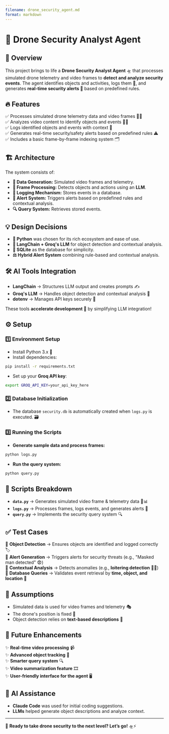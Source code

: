 ```yaml
---
filename: drone_security_agent.md
format: markdown
---
```


# 🚀 Drone Security Analyst Agent

## 🌟 Overview

This project brings to life a **Drone Security Analyst Agent** 🛸 that processes simulated drone telemetry and video frames to **detect and analyze security events**. The agent identifies objects and activities, logs them 📜, and generates **real-time security alerts 🚨** based on predefined rules.

## 🔥 Features

✅ Processes simulated drone telemetry data and video frames 🎥📡  
✅ Analyzes video content to identify objects and events 🕵️‍♂️  
✅ Logs identified objects and events with context 📝  
✅ Generates real-time security/safety alerts based on predefined rules ⚠️  
✅ Includes a basic frame-by-frame indexing system 🗂️

## 🏗️ Architecture

The system consists of:

- **📡 Data Generation:** Simulated video frames and telemetry.
- **🎯 Frame Processing:** Detects objects and actions using an **LLM**.
- **📝 Logging Mechanism:** Stores events in a database.
- **🚨 Alert System:** Triggers alerts based on predefined rules and contextual analysis.
- **🔍 Query System:** Retrieves stored events.

## 💡 Design Decisions

- **🐍 Python** was chosen for its rich ecosystem and ease of use.
- **🤖 LangChain + Groq's LLM** for object detection and contextual analysis.
- **💾 SQLite** as the database for simplicity.
- **⚖️ Hybrid Alert System** combining rule-based and contextual analysis.

## 🛠️ AI Tools Integration

- **LangChain** → Structures LLM output and creates prompts ✍️  
- **Groq's LLM** → Handles object detection and contextual analysis 🧠  
- **dotenv** → Manages API keys securely 🔑  

These tools **accelerate development 🚀** by simplifying LLM integration!

## ⚙️ Setup

### 1️⃣ Environment Setup

- Install Python 3.x 🐍
- Install dependencies:

```bash
pip install -r requirements.txt
```

- Set up your **Groq API key**:

```bash
export GROQ_API_KEY=your_api_key_here
```

### 2️⃣ Database Initialization

- The database `security.db` is automatically created when `logs.py` is executed. 🗃️

### 3️⃣ Running the Scripts

- **Generate sample data and process frames:**

```bash
python logs.py
```

- **Run the query system:**

```bash
python query.py
```

## 📜 Scripts Breakdown

- **`data.py`** → Generates simulated video frame & telemetry data 🎥📊  
- **`logs.py`** → Processes frames, logs events, and generates alerts 🚨  
- **`query.py`** → Implements the security query system 🔍

## ✅ Test Cases

🔹 **Object Detection** → Ensures objects are identified and logged correctly 🏷️  
🔹 **Alert Generation** → Triggers alerts for security threats (e.g., "Masked man detected" 😨)  
🔹 **Contextual Analysis** → Detects anomalies (e.g., **loitering detection** 🕵️‍♀️)  
🔹 **Database Queries** → Validates event retrieval by **time, object, and location** 📍

## 🧐 Assumptions

- Simulated data is used for video frames and telemetry 🎭  
- The drone's position is fixed 📍  
- Object detection relies on **text-based descriptions** 📜

## 🚀 Future Enhancements

✨ **Real-time video processing** 📹  
✨ **Advanced object tracking** 🎯  
✨ **Smarter query system** 🔍  
✨ **Video summarization feature** 🎞️  
✨ **User-friendly interface for the agent** 🖥️

## 🤖 AI Assistance

- **Claude Code** was used for initial coding suggestions.  
- **LLMs** helped generate object descriptions and analyze context.  

---

🚀 **Ready to take drone security to the next level? Let’s go!** 🛸⚡

